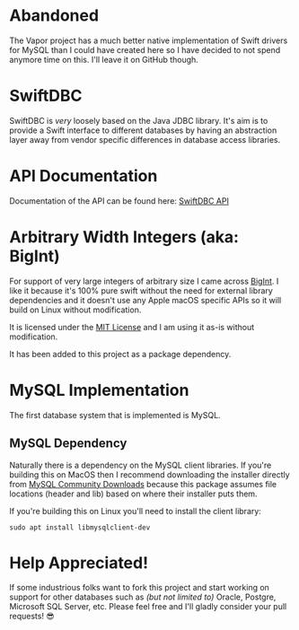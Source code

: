 # Abandoned
The Vapor project has a much better native implementation of Swift drivers for MySQL than I could have created here so I have decided to not spend anymore time on this.  I'll leave it on GitHub though.

# SwiftDBC
SwiftDBC is _very_ loosely based on the Java JDBC library. It's aim is to provide a Swift interface to different databases by having an abstraction layer away from vendor specific differences in database access libraries.

# API Documentation
Documentation of the API can be found here: [SwiftDBC API](http://galenrhodes.com/SwiftDBC/)

# Arbitrary Width Integers (aka: BigInt)
For support of very large integers of arbitrary size I came across [BigInt](https://github.com/attaswift/BigInt). I like it because it's 100% pure swift without the need for external library dependencies and it doesn't use any Apple macOS specific APIs so it will build on Linux without modification.

It is licensed under the [MIT License](https://github.com/attaswift/BigInt/blob/master/LICENSE.md) and I am using it as-is without modification.

It has been added to this project as a package dependency.

# MySQL Implementation
The first database system that is implemented is MySQL.

## MySQL Dependency
Naturally there is a dependency on the MySQL client libraries. If you're building this on MacOS then I recommend downloading the installer directly from [MySQL Community Downloads](https://dev.mysql.com/downloads/mysql/) because this package assumes file locations (header and lib) based on where their installer puts them.

If you're building this on Linux you'll need to install the client library:
```
sudo apt install libmysqlclient-dev
```

# Help Appreciated!
If some industrious folks want to fork this project and start working on support for other databases such as _(but not limited to)_ Oracle, Postgre, Microsoft SQL Server, etc. Please feel free and I'll gladly consider your pull requests! 😎

